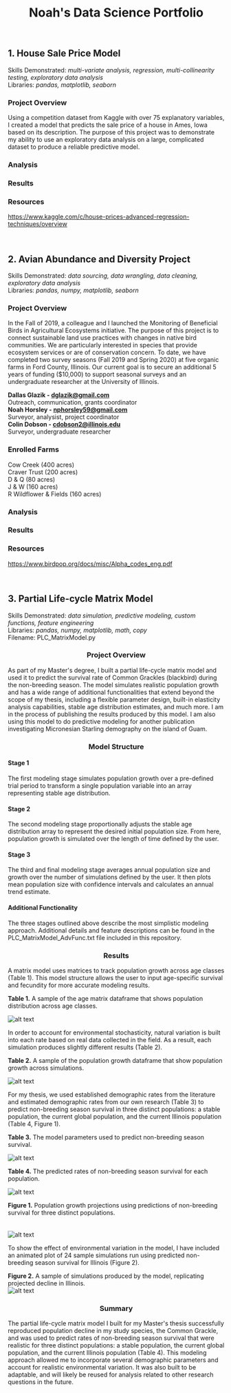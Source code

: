 # <div align="center">Noah's Data Science Portfolio</div>

<br>

## 1. House Sale Price Model
Skills Demonstrated: *multi-variate analysis, regression, multi-collinearity testing, exploratory data analysis*<br />
Libraries: *pandas, matplotlib, seaborn*

### Project Overview
Using a competition dataset from Kaggle with over 75 explanatory variables, I created a model that predicts the sale price of a house in Ames, Iowa based on its description. The purpose of this project was to demonstrate my ability to use an exploratory data analysis on a large, complicated dataset to produce a reliable predictive model.

### Analysis

### Results

### Resources
https://www.kaggle.com/c/house-prices-advanced-regression-techniques/overview

<br>

## 2. Avian Abundance and Diversity Project 
Skills Demonstrated: *data sourcing, data wrangling, data cleaning, exploratory data analysis*<br />
Libraries: *pandas, numpy, matplotlib, seaborn*

### Project Overview
In the Fall of 2019, a colleague and I launched the Monitoring of Beneficial Birds in Agricultural Ecosystems initiative. The purpose of this project is to connect sustainable land use practices with changes in native bird communities. We are particularly interested in species that provide ecosystem services or are of conservation concern. To date, we have completed two survey seasons (Fall 2019 and Spring 2020) at five organic farms in Ford County, Illinois. Our current goal is to secure an additional 5 years of funding ($10,000) to support seasonal surveys and an undergraduate researcher at the University of Illinois.

**Dallas Glazik - dglazik@gmail.com**<br />
Outreach, communication, grants coordinator<br />
**Noah Horsley - nphorsley59@gmail.com**<br />
Surveyor, analysist, project coordinator<br />
**Colin Dobson - cdobson2@illinois.edu**<br />
Surveyor, undergraduate researcher

### Enrolled Farms
Cow Creek (400 acres)<br />
Craver Trust (200 acres)<br />
D & Q (80 acres)<br />
J & W (160 acres)<br />
R Wildflower & Fields (160 acres)

### Analysis

### Results 

### Resources
https://www.birdpop.org/docs/misc/Alpha_codes_eng.pdf

<br>

## 3. Partial Life-cycle Matrix Model
Skills Demonstrated: *data simulation, predictive modeling, custom functions, feature engineering*<br />
Libraries: *pandas, numpy, matplotlib, math, copy*<br />
Filename: PLC_MatrixModel.py

### <div align="center">Project Overview</div>
As part of my Master's degree, I built a partial life-cycle matrix model and used it to predict the survival rate of Common Grackles (blackbird) during the non-breeding season. The model simulates realistic population growth and has a wide range of additional functionalities that extend beyond the scope of my thesis, including a flexible parameter design, built-in elasticity analysis capabilities, stable age distribution estimates, and much more. I am in the process of publishing the results produced by this model. I am also using this model to do predictive modeling for another publication investigating Micronesian Starling demography on the island of Guam.

### <div align="center">Model Structure</div>

#### Stage 1
The first modeling stage simulates population growth over a pre-defined trial period to transform a single population variable into an array representing stable age distribution. 

#### Stage 2
The second modeling stage proportionally adjusts the stable age distribution array to represent the desired initial population size. From here, population growth is simulated over the length of time defined by the user.

#### Stage 3
The third and final modeling stage averages annual population size and growth over the number of simulations defined by the user. It then plots mean population size with confidence intervals and calculates an annual trend estimate.

#### Additional Functionality
The three stages outlined above describe the most simplistic modeling approach. Additional details and feature descriptions can be found in the PLC_MatrixModel_AdvFunc.txt file included in this repository.

### <div align="center">Results</div>

A matrix model uses matrices to track population growth across age classes (Table 1). This model structure allows the user to input age-specific survival and fecundity for more accurate modeling results. 

**Table 1.** A sample of the age matrix dataframe that shows population distribution across age classes.<br />

![alt text](https://github.com/nphorsley59/Portfolio/blob/master/Pop_Matrix_Table1.png "Age Matrix")<br />

In order to account for environmental stochasticity, natural variation is built into each rate based on real data collected in the field. As a result, each simulation produces slightly different results (Table 2). 

**Table 2.** A sample of the population growth dataframe that show population growth across simulations.<br />

![alt text](https://github.com/nphorsley59/Portfolio/blob/master/Pop_Growth_Table1.png "Population Growth")<br />

For my thesis, we used established demographic rates from the literature and estimated demographic rates from our own research (Table 3) to predict non-breeding season survival in three distinct populations: a stable population, the current global population, and the current Illinois population (Table 4, Figure 1). 

**Table 3.** The model parameters used to predict non-breeding season survival.<br />

![alt text](https://github.com/nphorsley59/Portfolio/blob/master/Model_Parameters_Table1.png "Model Parameters")<br />

**Table 4.** The predicted rates of non-breeding season survival for each population.<br />

![alt text](https://github.com/nphorsley59/Portfolio/blob/master/NBS_Survival_Predictions_Table1.png "Model Predictions")<br />

**Figure 1.** Population growth projections using predictions of non-breeding survival for three distinct populations.<br />
&nbsp;  
&nbsp;  
![alt text](https://github.com/nphorsley59/Portfolio/blob/master/Proj_Pop_Growth_Figure1.png "Predicted Population Growth")<br />

To show the effect of environmental variation in the model, I have included an animated plot of 24 sample simulations run using predicted non-breeding season survival for Illinois (Figure 2).

**Figure 2.** A sample of simulations produced by the model, replicating projected decline in Illinois.<br />
![alt text](https://github.com/nphorsley59/Portfolio/blob/master/livesim_plot_24sims.gif "Simulation Animation")
### <div align="center">Summary</div>

The partial life-cycle matrix model I built for my Master's thesis successfully reproduced population decline in my study species, the Common Grackle, and was used to predict rates of non-breeding season survival that were realistic for three distinct populations: a stable population, the current global population, and the current Illinois population (Table 4). This modeling approach allowed me to incorporate several demographic parameters and account for realistic environmental variation. It was also built to be adaptable, and will likely be reused for analysis related to other research questions in the future.
